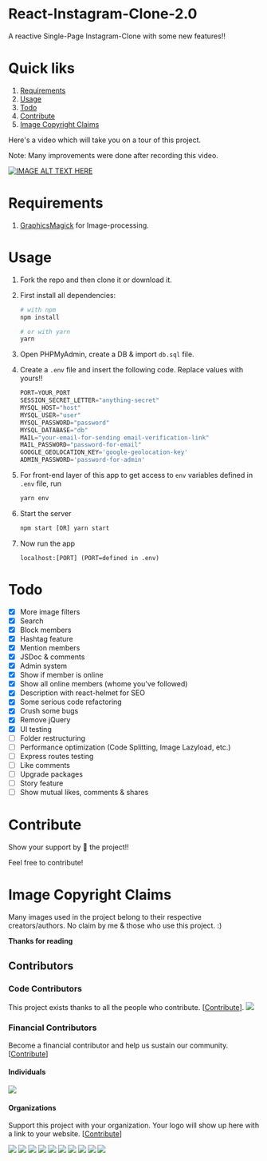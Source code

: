 # React-Instagram-Clone-2.0
A reactive Single-Page Instagram-Clone with some new features!! 

# Quick liks
1. [Requirements](#requirements)
2. [Usage](#usage)
3. [Todo](#todo)
4. [Contribute](#contribute)
5. [Image Copyright Claims](#image-copyright-claims)

Here's a video which will take you on a tour of this project.

Note: Many improvements were done after recording this video.

[![IMAGE ALT TEXT HERE](http://img.youtube.com/vi/VBZD5lfvi4U/0.jpg)](https://www.youtube.com/watch?v=VBZD5lfvi4U)

# Requirements
1. [GraphicsMagick](http://www.graphicsmagick.org/) for Image-processing.

# Usage
1. Fork the repo and then clone it or download it.

2. First install all dependencies:
    ```bash
    # with npm
    npm install
    
    # or with yarn
    yarn
    ```

3. Open PHPMyAdmin, create a DB & import `db.sql` file.
4. Create a `.env` file and insert the following code. Replace values with yours!!

    ```javascript
    PORT=YOUR_PORT
    SESSION_SECRET_LETTER="anything-secret"
    MYSQL_HOST="host"
    MYSQL_USER="user"
    MYSQL_PASSWORD="password"
    MYSQL_DATABASE="db"
    MAIL="your-email-for-sending email-verification-link"
    MAIL_PASSWORD="password-for-email"
    GOOGLE_GEOLOCATION_KEY='google-geolocation-key'
    ADMIN_PASSWORD='password-for-admin'
    ```
    
5. For front-end layer of this app to get access to `env` variables defined in `.env` file, run
    ```bash
    yarn env
    ```

6. Start the server
    ```javascript
    npm start [OR] yarn start
    ```

7. Now run the app
    ```javacript
    localhost:[PORT] (PORT=defined in .env)
    ```
    
# Todo
- [x] More image filters
- [x] Search
- [x] Block members
- [x] Hashtag feature
- [x] Mention members
- [x] JSDoc & comments
- [x] Admin system
- [x] Show if member is online
- [x] Show all online members (whome you've followed)
- [x] Description with react-helmet for SEO
- [x] Some serious code refactoring
- [x] Crush some bugs
- [x] Remove jQuery
- [x] UI testing
- [ ] Folder restructuring
- [ ] Performance optimization (Code Splitting, Image Lazyload, etc.)
- [ ] Express routes testing
- [ ] Like comments
- [ ] Upgrade packages
- [ ] Story feature
- [ ] Show mutual likes, comments & shares

# Contribute
Show your support by 🌟 the project!!

Feel free to contribute!

# Image Copyright Claims
Many images used in the project belong to their respective creators/authors. No claim by me & those who use this project. :)

**Thanks for reading**

## Contributors

### Code Contributors

This project exists thanks to all the people who contribute. [[Contribute](CONTRIBUTING.md)].
<a href="https://github.com/yTakkar/React-Instagram-Clone-2.0/graphs/contributors"><img src="https://opencollective.com/react-instagram-clone-20/contributors.svg?width=890&button=false" /></a>

### Financial Contributors

Become a financial contributor and help us sustain our community. [[Contribute](https://opencollective.com/react-instagram-clone-20/contribute)]

#### Individuals

<a href="https://opencollective.com/react-instagram-clone-20"><img src="https://opencollective.com/react-instagram-clone-20/individuals.svg?width=890"></a>

#### Organizations

Support this project with your organization. Your logo will show up here with a link to your website. [[Contribute](https://opencollective.com/react-instagram-clone-20/contribute)]

<a href="https://opencollective.com/react-instagram-clone-20/organization/0/website"><img src="https://opencollective.com/react-instagram-clone-20/organization/0/avatar.svg"></a>
<a href="https://opencollective.com/react-instagram-clone-20/organization/1/website"><img src="https://opencollective.com/react-instagram-clone-20/organization/1/avatar.svg"></a>
<a href="https://opencollective.com/react-instagram-clone-20/organization/2/website"><img src="https://opencollective.com/react-instagram-clone-20/organization/2/avatar.svg"></a>
<a href="https://opencollective.com/react-instagram-clone-20/organization/3/website"><img src="https://opencollective.com/react-instagram-clone-20/organization/3/avatar.svg"></a>
<a href="https://opencollective.com/react-instagram-clone-20/organization/4/website"><img src="https://opencollective.com/react-instagram-clone-20/organization/4/avatar.svg"></a>
<a href="https://opencollective.com/react-instagram-clone-20/organization/5/website"><img src="https://opencollective.com/react-instagram-clone-20/organization/5/avatar.svg"></a>
<a href="https://opencollective.com/react-instagram-clone-20/organization/6/website"><img src="https://opencollective.com/react-instagram-clone-20/organization/6/avatar.svg"></a>
<a href="https://opencollective.com/react-instagram-clone-20/organization/7/website"><img src="https://opencollective.com/react-instagram-clone-20/organization/7/avatar.svg"></a>
<a href="https://opencollective.com/react-instagram-clone-20/organization/8/website"><img src="https://opencollective.com/react-instagram-clone-20/organization/8/avatar.svg"></a>
<a href="https://opencollective.com/react-instagram-clone-20/organization/9/website"><img src="https://opencollective.com/react-instagram-clone-20/organization/9/avatar.svg"></a>
